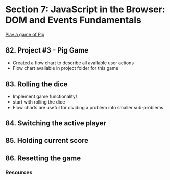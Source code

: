# Section 7: JavaScript in the Browser: DOM and Events Fundamentals

[Play a game of Pig](https://codepen.io/nichelicorn/pen/ExbrMBJ)

## 82. Project #3 - Pig Game
* Created a flow chart to describe all available user actions
* Flow chart available in project folder for this game

## 83. Rolling the dice
* Implement game functionality!
* start with rolling the dice
* Flow charts are useful for dividing a problem into smaller sub-problems

## 84. Switching the active player

## 85. Holding current score

## 86. Resetting the game

### Resources